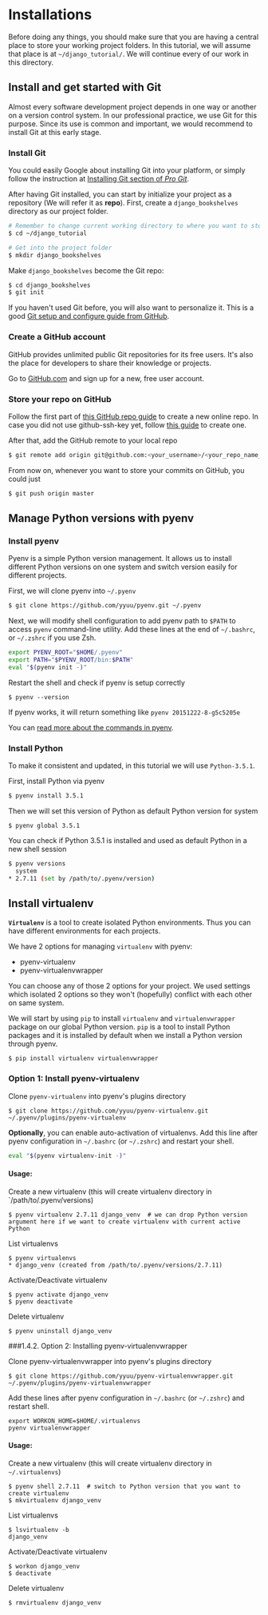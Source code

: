 # Installations

Before doing any things, you should make sure that you are having a central place  to store your working project folders. In this tutorial, we will assume that place is at `~/django_tutorial/`. We will continue every of our work in this directory.

## Install and get started with Git

Almost every software development project depends in one way or another on a version control system. In our professional practice, we use Git for this purpose. Since its use is common and important, we would recommend to install Git at this early stage.

### Install Git

You could easily Google about installing Git into your platform, or simply follow the instruction at [Installing Git section of *Pro Git*](http://www.git-scm.com/book/en/Getting-Started-Installing-Git).

After having Git installed, you can start by initialize your project as a repository (We will refer it as **repo**). First, create a `django_bookshelves` directory as our project folder.

```sh
# Remember to change current working directory to where you want to store the project folder
$ cd ~/django_tutorial

# Get into the project folder
$ mkdir django_bookshelves
```

Make `django_bookshelves` become the Git repo:

```sh
$ cd django_bookshelves
$ git init
```

If you haven't used Git before, you will also want to personalize it. This is a good [Git setup and configure guide from GitHub](https://help.github.com/articles/set-up-git).

### Create a GitHub account

GitHub provides unlimited public Git repositories for its free users. It's also the place for developers to share their knowledge or projects.

Go to [GitHub.com](https://github.com) and sign up for a new, free user account.

### Store your repo on GitHub

Follow the first part of [this GitHub repo guide](https://help.github.com/articles/create-a-repo) to create a new online repo. In case you did not use github-ssh-key yet, follow [this guide](https://help.github.com/articles/generating-ssh-keys) to create one.

After that, add the GitHub remote to your local repo

```sh
$ git remote add origin git@github.com:<your_username>/<your_repo_name_on_GitHub>.git
```

From now on, whenever you want to store your commits on GitHub, you could just

```sh
$ git push origin master
```

## Manage Python versions with pyenv

### Install pyenv

Pyenv is a simple Python version management. It allows us to install different Python versions on one system and switch version easily for different projects.

First, we will clone pyenv into `~/.pyenv`

```sh
$ git clone https://github.com/yyuu/pyenv.git ~/.pyenv
```

Next, we will modify shell configuration to add pyenv path to `$PATH` to access `pyenv` command-line utility. Add these lines at the end of `~/.bashrc`, or `~/.zshrc` if you use Zsh.

```sh
export PYENV_ROOT="$HOME/.pyenv"
export PATH="$PYENV_ROOT/bin:$PATH"
eval "$(pyenv init -)"
```

Restart the shell and check if pyenv is setup correctly

```
$ pyenv --version
```

If pyenv works, it will return something like `pyenv 20151222-8-g5c5205e`

You can [read more about the commands in pyenv](https://github.com/yyuu/pyenv/blob/master/COMMANDS.md).

### Install Python

To make it consistent and updated, in this tutorial we will use `Python-3.5.1`.

First, install Python via pyenv

```sh
$ pyenv install 3.5.1
```

Then we will set this version of Python as default Python version for system

```
$ pyenv global 3.5.1
```

You can check if Python 3.5.1 is installed and used as default Python in a new shell session

```sh
$ pyenv versions
  system
* 2.7.11 (set by /path/to/.pyenv/version)
```

## Install virtualenv

**`Virtualenv`** is a tool to create isolated Python environments. Thus you can have different environments for each projects.

We have 2 options for managing `virtualenv` with pyenv:

* pyenv-virtualenv
* pyenv-virtualenvwrapper

You can choose any of those 2 options for your project. We used settings which isolated 2 options so they won't (hopefully) conflict with each other on same system.

We will start by using `pip` to install `virtualenv` and `virtualenvwrapper` package on our global Python version. `pip` is a tool to install Python packages and it is installed by default when we install a Python version through pyenv.

```
$ pip install virtualenv virtualenvwrapper
```

### Option 1: Install pyenv-virtualenv

Clone `pyenv-virtualenv` into pyenv's plugins directory

```
$ git clone https://github.com/yyuu/pyenv-virtualenv.git ~/.pyenv/plugins/pyenv-virtualenv
```

**Optionally**, you can enable auto-activation of virtualenvs. Add this line after pyenv configuration in `~/.bashrc` (or `~/.zshrc`) and restart your shell.

```sh
eval "$(pyenv virtualenv-init -)"
```

#### Usage:

Create a new virtualenv (this will create virtualenv directory in `/path/to/.pyenv/versions)

    $ pyenv virtualenv 2.7.11 django_venv  # we can drop Python version argument here if we want to create virtualenv with current active Python

List virtualenvs

    $ pyenv virtualenvs
    * django_venv (created from /path/to/.pyenv/versions/2.7.11)

Activate/Deactivate virtualenv

    $ pyenv activate django_venv
    $ pyenv deactivate

Delete virtualenv

    $ pyenv uninstall django_venv

###1.4.2. Option 2: Installing pyenv-virtualenvwrapper

Clone pyenv-virtualenvwrapper into pyenv's plugins directory

    $ git clone https://github.com/yyuu/pyenv-virtualenvwrapper.git ~/.pyenv/plugins/pyenv-virtualenvwrapper

Add these lines after pyenv configuration in `~/.bashrc` (or `~/.zshrc`) and restart shell.

    export WORKON_HOME=$HOME/.virtualenvs
    pyenv virtualenvwrapper

#### Usage:

Create a new virtualenv (this will create virtualenv directory in `~/.virtualenvs`)

    $ pyenv shell 2.7.11  # switch to Python version that you want to create virtualenv
    $ mkvirtualenv django_venv

List virtualenvs

    $ lsvirtualenv -b
    django_venv

Activate/Deactivate virtualenv

    $ workon django_venv
    $ deactivate

Delete virtualenv

    $ rmvirtualenv django_venv